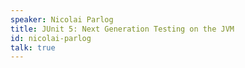 ```yaml
---
speaker: Nicolai Parlog
title: JUnit 5: Next Generation Testing on the JVM
id: nicolai-parlog
talk: true
---
```

